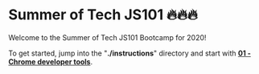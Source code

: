 # Summer of Tech JS101 🔥🔥🔥

Welcome to the Summer of Tech JS101 Bootcamp for 2020!

To get started, jump into the "**./instructions**" directory and start with [**01 - Chrome developer tools**](instructions/01%20-%20Chrome%20developer%20tools.md).
